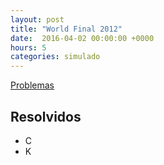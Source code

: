 ```yaml
---
layout: post
title: "World Final 2012"
date:  2016-04-02 00:00:00 +0000
hours: 5
categories: simulado 
---
```

[Problemas](https://open.kattis.com/contests/naipc16-p07)

## Resolvidos
* C
* K
